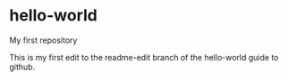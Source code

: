 # hello-world
My first repository

This is my first edit to the readme-edit branch of the hello-world guide to github.
